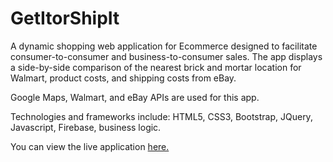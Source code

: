# GetItorShipIt

A dynamic shopping web application for Ecommerce designed to facilitate consumer-to-consumer and business-to-consumer sales. The app displays a side-by-side comparison of the nearest brick and mortar location for Walmart, product costs, and shipping costs from eBay.

Google Maps, Walmart, and eBay APIs are used for this app.

Technologies and frameworks include: HTML5, CSS3, Bootstrap, JQuery, Javascript, Firebase, business logic.

You can view the live application <a href="http://quintessacanderson.com/"> here. </a>
